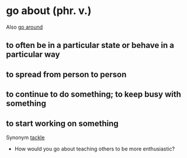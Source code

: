 # go about (phr. v.)

Also [go around]()

## to often be in a particular state or behave in a particular way

## to spread from person to person

## to continue to do something; to keep busy with something

## to start working on something

Synonym [tackle]()

- How would you go about teaching others to be more enthusiastic?